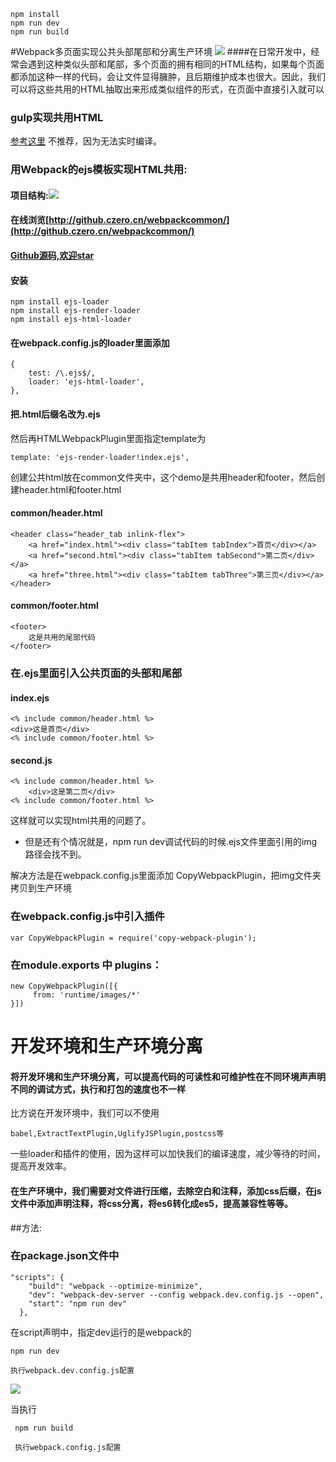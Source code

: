 	npm install
	npm run dev
	npm run build
	
#Webpack多页面实现公共头部尾部和分离生产环境
![](http://www.z4a.net/images/2017/12/15/8GSH18R2E56J5BLUHK9TGM.md.png)
####在日常开发中，经常会遇到这种类似头部和尾部，多个页面的拥有相同的HTML结构，如果每个页面都添加这种一样的代码，会让文件显得臃肿，且后期维护成本也很大。因此，我们可以将这些共用的HTML抽取出来形成类似组件的形式，在页面中直接引入就可以

### gulp实现共用HTML
[参考这里](https://www.cnblogs.com/woodk/p/5613280.html
)
	不推荐，因为无法实时编译。

### 用Webpack的ejs模板实现HTML共用:
#### 项目结构:![](http://www.z4a.net/images/2017/12/15/8R5EGZ8YQPF3MRMJFN.md.png)

#### 在线浏览[http://github.czero.cn/webpackcommon/](http://github.czero.cn/webpackcommon/)
####  [Github源码,欢迎star](https://github.com/czero1995/webpack-common)
#### 安装

	npm install ejs-loader 
	npm install ejs-render-loader
	npm install ejs-html-loader
#### 在webpack.config.js的loader里面添加

	{
		test: /\.ejs$/,
		loader: 'ejs-html-loader',			     
	},
#### 把.html后缀名改为.ejs
然后再HTMLWebpackPlugin里面指定template为

	template: 'ejs-render-loader!index.ejs',

创建公共html放在common文件夹中，这个demo是共用header和footer，然后创建header.html和footer.html
#### common/header.html

	<header class="header_tab inlink-flex">
		<a href="index.html"><div class="tabItem tabIndex">首页</div></a>
		<a href="second.html"><div class="tabItem tabSecond">第二页</div></a>
		<a href="three.html"><div class="tabItem tabThree">第三页</div></a>
	</header>

#### common/footer.html

	<footer>
		这是共用的尾部代码
	</footer>


### 在.ejs里面引入公共页面的头部和尾部
#### index.ejs

	<% include common/header.html %>
	<div>这是首页</div>
	<% include common/footer.html %>

#### second.js
	<% include common/header.html %>
		<div>这是第二页</div>
	<% include common/footer.html %>


这样就可以实现html共用的问题了。

* 但是还有个情况就是，npm run dev调试代码的时候.ejs文件里面引用的img路径会找不到。


解决方法是在webpack.config.js里面添加 CopyWebpackPlugin，把img文件夹拷贝到生产环境

### 在webpack.config.js中引入插件
	var CopyWebpackPlugin = require('copy-webpack-plugin');

### 在module.exports 中 plugins：
	new CopyWebpackPlugin([{
	     from: 'runtime/images/*'
	}])

# 开发环境和生产环境分离
#### 将开发环境和生产环境分离，可以提高代码的可读性和可维护性在不同环境声声明不同的调试方式，执行和打包的速度也不一样
比方说在开发环境中，我们可以不使用

	babel,ExtractTextPlugin,UglifyJSPlugin,postcss等
	
一些loader和插件的使用，因为这样可以加快我们的编译速度，减少等待的时间，提高开发效率。

#### 在生产环境中，我们需要对文件进行压缩，去除空白和注释，添加css后缀，在js文件中添加声明注释，将css分离，将es6转化成es5，提高兼容性等等。
##方法:
### 在package.json文件中
	"scripts": {
	    "build": "webpack --optimize-minimize",
	    "dev": "webpack-dev-server --config webpack.dev.config.js --open",
	    "start": "npm run dev"
	  },

 在script声明中，指定dev运行的是webpack的	
 
 	npm run dev
 	
 	执行webpack.dev.config.js配置
 	
 ![](http://www.z4a.net/images/2017/12/15/TIM20171215155706.md.png)
	
 当执行
 
	 npm run build
	 
	 执行webpack.config.js配置